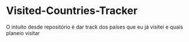 # Visited-Countries-Tracker
O intuito desde repositório é dar track dos países que eu já visitei e quais planeio visitar
